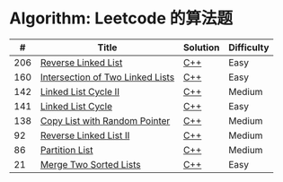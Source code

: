 # Algorithm: Leetcode 的算法题

| # | Title | Solution | Difficulty |
|---| ----- | -------- | ---------- |
|206|[Reverse Linked List](https://leetcode.com/problems/reverse-linked-list/)| [C++](cpp/reverseLinkedList/reverseLinkedList.cpp)|Easy|
|160|[Intersection of Two Linked Lists](https://leetcode.com/problems/intersection-of-two-linked-lists/) | [C++](cpp/intersectionOfTwoLinkedLists/intersectionOfTwoLinkedLists.cpp)|Easy|
|142|[Linked List Cycle II](https://leetcode.com/problems/linked-list-cycle-ii/)| [C++](cpp/linkedListCycle/linkedListCycle-II.cpp)|Medium|
|141|[Linked List Cycle](https://leetcode.com/problems/linked-list-cycle/)| [C++](cpp/linkedListCycle/linkedListCycle.cpp)|Easy|
|138|[Copy List with Random Pointer](https://leetcode.com/problems/copy-list-with-random-pointer/)| [C++](cpp/copyListWithRandomPointer/copyListWithRandomPointer.cpp)|Medium|
|92|[Reverse Linked List II](https://leetcode.com/problems/reverse-linked-list-ii/)| [C++](cpp/reverseLinkedList/reverseLinkedList.II.cpp)|Medium|
|86|[Partition List](https://leetcode.com/problems/partition-list/)| [C++](cpp/partitionList/partitionList.cpp)|Medium|
|21|[Merge Two Sorted Lists](https://leetcode.com/problems/merge-two-sorted-lists/)| [C++](cpp/mergeTwoSortedList/mergeTwoSortedList.cpp)|Easy|
